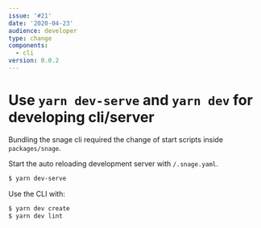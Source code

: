 ```yaml
---
issue: '#21'
date: '2020-04-23'
audience: developer
type: change
components:
  - cli
version: 0.0.2
---
```

# Use `yarn dev-serve` and `yarn dev` for developing cli/server

Bundling the snage cli required the change of start scripts inside `packages/snage`.

Start the auto reloading development server with `/.snage.yaml`.
```bash
$ yarn dev-serve
``` 

Use the CLI with:
```bash
$ yarn dev create
$ yarn dev lint
```
